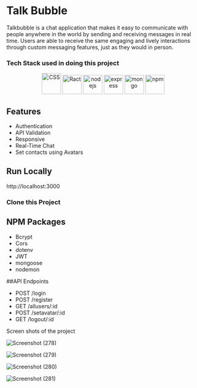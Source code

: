 <h1>Talk Bubble</h1>
  
<p>Talkbubble is a chat application that makes it easy to communicate with people anywhere in the world by sending and receiving messages in real time. Users are able to receive the same engaging and lively interactions through custom messaging features, just as they would in person.
</p>


<h3>Tech Stack used in doing this project</h3>

<p align = "center">

<img src="https://user-images.githubusercontent.com/25181517/183898674-75a4a1b1-f960-4ea9-abcb-637170a00a75.png" alt="CSS" width="50" height="55"/>
<img src="https://cdn.iconscout.com/icon/free/png-512/free-react-1-282599.png?f=avif&w=256" alt="Ract" width="50" height="50"/>
<img src="https://cdn.iconscout.com/icon/free/png-512/free-node-js-3-1174937.png?f=avif&w=256" alt="nodejs" width="50" height="50"/>
<img src="https://res.cloudinary.com/kc-cloud/images/f_auto,q_auto/v1651772163/expressjslogo/expressjslogo.webp?_i=AA" alt="express" width="50" height="50"/>
 <img src="https://cdn.iconscout.com/icon/free/png-256/free-mongodb-3629020-3030245.png" alt="mongo" width="50" height="50"/> 

<img src="https://user-images.githubusercontent.com/25181517/121401671-49102800-c959-11eb-9f6f-74d49a5e1774.png" alt="npm" width="50" height="50"/>


## Features 
-  Authentication
-  API Validation
-  Responsive
-  Real-Time Chat
-  Set contacts using Avatars

## Run Locally
http://localhost:3000

### Clone this Project


## NPM Packages
- Bcrypt
- Cors
- dotenv
- JWT
- mongoose
- nodemon

##API Endpoints
- POST /login
- POST /register
- GET /allusers/:id
- POST /setavatar/:id
- GET /logout/:id

<p>Screen shots of the project</p>


![Screenshot (278)](https://github.com/ShradhaVastrakar/TalkBubble/assets/115460277/81c09497-861a-4de3-9bd4-6fb9477df662)

![Screenshot (279)](https://github.com/ShradhaVastrakar/TalkBubble/assets/115460277/15e609c9-c350-4f6f-ad90-be1553741239)

![Screenshot (280)](https://github.com/ShradhaVastrakar/TalkBubble/assets/115460277/90084566-d513-4560-854d-c1814b7ae6b4)

![Screenshot (281)](https://github.com/ShradhaVastrakar/TalkBubble/assets/115460277/ae9e6104-0b42-4653-9ff3-61010ce2524c)

